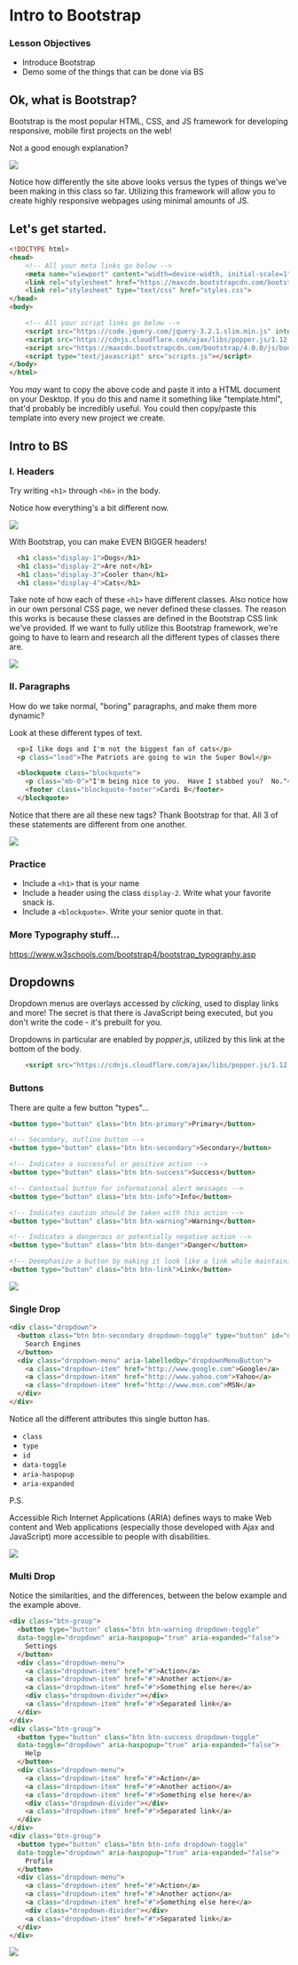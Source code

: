 # Intro to Bootstrap

### Lesson Objectives
- Introduce Bootstrap
- Demo some of the things that can be done via BS

## Ok, what is Bootstrap?

Bootstrap is the most popular HTML, CSS, and JS framework for developing responsive, mobile first projects on the web!  

Not a good enough explanation?

<img src="https://v4-alpha.getbootstrap.com/examples/screenshots/carousel.jpg">

Notice how differently the site above looks versus the types of things we've been making in this class so far.  Utilizing this framework will allow you to create highly responsive webpages using minimal amounts of JS.

## Let's get started.

```html
<!DOCTYPE html>
<head>
	<!-- All your meta links go below -->
	<meta name="viewport" content="width=device-width, initial-scale=1">
	<link rel="stylesheet" href="https://maxcdn.bootstrapcdn.com/bootstrap/4.0.0/css/bootstrap.min.css" integrity="sha384-Gn5384xqQ1aoWXA+058RXPxPg6fy4IWvTNh0E263XmFcJlSAwiGgFAW/dAiS6JXm" crossorigin="anonymous">
	<link rel="stylesheet" type="text/css" href="styles.css">
</head>
<body>

	<!-- All your script links go below -->
	<script src="https://code.jquery.com/jquery-3.2.1.slim.min.js" integrity="sha384-KJ3o2DKtIkvYIK3UENzmM7KCkRr/rE9/Qpg6aAZGJwFDMVNA/GpGFF93hXpG5KkN" crossorigin="anonymous"></script>
	<script src="https://cdnjs.cloudflare.com/ajax/libs/popper.js/1.12.9/umd/popper.min.js" integrity="sha384-ApNbgh9B+Y1QKtv3Rn7W3mgPxhU9K/ScQsAP7hUibX39j7fakFPskvXusvfa0b4Q" crossorigin="anonymous"></script>
	<script src="https://maxcdn.bootstrapcdn.com/bootstrap/4.0.0/js/bootstrap.min.js" integrity="sha384-JZR6Spejh4U02d8jOt6vLEHfe/JQGiRRSQQxSfFWpi1MquVdAyjUar5+76PVCmYl" crossorigin="anonymous"></script>
	<script type="text/javascript" src="scripts.js"></script>
</body>
</html>                            
```

You *may* want to copy the above code and paste it into a HTML document on your Desktop.  If you do this and name it something like "template.html", that'd probably be incredibly useful.  You could then copy/paste this template into every new project we create.

## Intro to BS

### I. Headers

Try writing `<h1>` through `<h6>` in the body.

Notice how everything's a bit different now.

<img src="images/header.png">

With Bootstrap, you can make EVEN BIGGER headers!

```html
  <h1 class="display-1">Dogs</h1>
  <h1 class="display-2">Are not</h1>
  <h1 class="display-3">Cooler than</h1>
  <h1 class="display-4">Cats</h1>
```

Take note of how each of these `<h1>` have different classes.  Also notice how in our own personal CSS page, we never defined these classes.  The reason this works is because these classes are defined in the Bootstrap CSS link we've provided.  If we want to fully utilize this Bootstrap framework, we're going to have to learn and research all the different types of classes there are.

<img src="images/display1.png">

### II. Paragraphs

How do we take normal, "boring" paragraphs, and make them more dynamic?

Look at these different types of text.

```html
  <p>I like dogs and I'm not the biggest fan of cats</p>
  <p class="lead">The Patriots are going to win the Super Bowl</p>

  <blockquote class="blockquote">
    <p class="mb-0">"I'm being nice to you.  Have I stabbed you?  No."</p>
    <footer class="blockquote-footer">Cardi B</footer>
  </blockquote>
```

Notice that there are all these new tags?  Thank Bootstrap for that.  All 3 of these statements are different from one another.

<img src="images/cardi.png">

### Practice

- Include a `<h1>` that is your name
- Include a header using the class `display-2`.  Write what your favorite snack is.
- Include a `<blockquote>`.  Write your senior quote in that.


### More Typography stuff...

<a href="https://www.w3schools.com/bootstrap4/bootstrap_typography.asp">https://www.w3schools.com/bootstrap4/bootstrap_typography.asp</a>

## Dropdowns

Dropdown menus are overlays accessed by *clicking*, used to display links and more!  The secret is that there is JavaScript being executed, but you don't write the code - it's prebuilt for you.

Dropdowns in particular are enabled by *popper.js*, utilized by this link at the bottom of the body.

```html
	<script src="https://cdnjs.cloudflare.com/ajax/libs/popper.js/1.12.9/umd/popper.min.js" integrity="sha384-ApNbgh9B+Y1QKtv3Rn7W3mgPxhU9K/ScQsAP7hUibX39j7fakFPskvXusvfa0b4Q" crossorigin="anonymous"></script>
```

### Buttons

There are quite a few button "types"...

```html
<button type="button" class="btn btn-primary">Primary</button>

<!-- Secondary, outline button -->
<button type="button" class="btn btn-secondary">Secondary</button>

<!-- Indicates a successful or positive action -->
<button type="button" class="btn btn-success">Success</button>

<!-- Contextual button for informational alert messages -->
<button type="button" class="btn btn-info">Info</button>

<!-- Indicates caution should be taken with this action -->
<button type="button" class="btn btn-warning">Warning</button>

<!-- Indicates a dangerous or potentially negative action -->
<button type="button" class="btn btn-danger">Danger</button>

<!-- Deemphasize a button by making it look like a link while maintaining button behavior -->
<button type="button" class="btn btn-link">Link</button>
```

<img src="images/button1.png">

### Single Drop

```html
<div class="dropdown">
  <button class="btn btn-secondary dropdown-toggle" type="button" id="dropdownMenuButton" data-toggle="dropdown" aria-haspopup="true" aria-expanded="false">
    Search Engines
  </button>
  <div class="dropdown-menu" aria-labelledby="dropdownMenuButton">
    <a class="dropdown-item" href="http://www.google.com">Google</a>
    <a class="dropdown-item" href="http://www.yahoo.com">Yahoo</a>
    <a class="dropdown-item" href="http://www.msn.com">MSN</a>
  </div>
</div>
```

Notice all the different attributes this single button has.

- `class`
- `type`
- `id`
- `data-toggle`
- `aria-haspopup`
- `aria-expanded`

P.S.

Accessible Rich Internet Applications (ARIA) defines ways to make Web content and Web applications (especially those developed with Ajax and JavaScript) more accessible to people with disabilities.

<img src="images/drop1.png">

### Multi Drop

Notice the similarities, and the differences, between the below example and the example above.

```html
<div class="btn-group">
  <button type="button" class="btn btn-warning dropdown-toggle" 
  data-toggle="dropdown" aria-haspopup="true" aria-expanded="false">
    Settings
  </button>
  <div class="dropdown-menu">
    <a class="dropdown-item" href="#">Action</a>
    <a class="dropdown-item" href="#">Another action</a>
    <a class="dropdown-item" href="#">Something else here</a>
    <div class="dropdown-divider"></div>
    <a class="dropdown-item" href="#">Separated link</a>
  </div>
</div>
<div class="btn-group">
  <button type="button" class="btn btn-success dropdown-toggle" 
  data-toggle="dropdown" aria-haspopup="true" aria-expanded="false">
    Help
  </button>
  <div class="dropdown-menu">
    <a class="dropdown-item" href="#">Action</a>
    <a class="dropdown-item" href="#">Another action</a>
    <a class="dropdown-item" href="#">Something else here</a>
    <div class="dropdown-divider"></div>
    <a class="dropdown-item" href="#">Separated link</a>
  </div>
</div>
<div class="btn-group">
  <button type="button" class="btn btn-info dropdown-toggle" 
  data-toggle="dropdown" aria-haspopup="true" aria-expanded="false">
    Profile
  </button>
  <div class="dropdown-menu">
    <a class="dropdown-item" href="#">Action</a>
    <a class="dropdown-item" href="#">Another action</a>
    <a class="dropdown-item" href="#">Something else here</a>
    <div class="dropdown-divider"></div>
    <a class="dropdown-item" href="#">Separated link</a>
  </div>
</div>
```

<img src="images/drop2.png">

